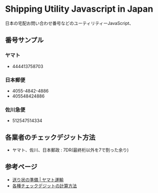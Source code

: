 # Shipping Utility Javascript in Japan

日本の宅配お問い合わせ番号などのユーティリティーJavaScript、

## 番号サンプル

### ヤマト
- 444413758703

### 日本郵便
- 4055-4842-4886
- 405548424886

### 佐川急便
- 512547514334

## 各業者のチェックデジット方法

- ヤマト、佐川、日本郵政 : 7DR(最終桁以外を7で割った余り)

## 参考ページ

- [送り状の準備 | ヤマト運輸](http://www.kuronekoyamato.co.jp/ytc/business/send/preparations/invoice/)
- [各種チェックデジットの計算方法](https://qiita.com/yoshi389111/items/00ca7b3ed9ceac904cde)

